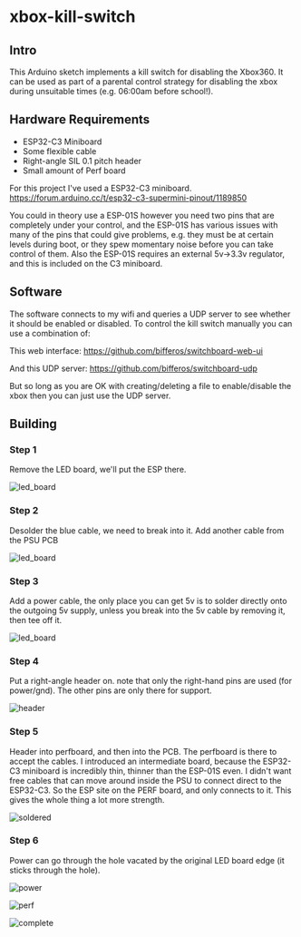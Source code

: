 # xbox-kill-switch

## Intro

This Arduino sketch implements a kill switch for disabling the Xbox360. 
It can be used as part of a parental control strategy for disabling 
the xbox during unsuitable times (e.g. 06:00am before school!).

## Hardware Requirements

- ESP32-C3 Miniboard
- Some flexible cable
- Right-angle SIL 0.1 pitch header
- Small amount of Perf board

For this project I've used a ESP32-C3 miniboard.  
https://forum.arduino.cc/t/esp32-c3-supermini-pinout/1189850

You could in theory use a ESP-01S however you need two pins that
are completely under your control, and the ESP-01S has various issues
with many of the pins that could give problems, e.g. they must be at
certain levels during boot, or they spew momentary noise before you
can take control of them.  Also the ESP-01S requires an external 
5v->3.3v regulator, and this is included on the C3 miniboard.

## Software

The software connects to my wifi and queries a UDP server to see 
whether it should be enabled or disabled.  To control the kill
switch manually you can use a combination of:

This web interface:
https://github.com/bifferos/switchboard-web-ui

And this UDP server:
https://github.com/bifferos/switchboard-udp

But so long as you are OK with creating/deleting a file to 
enable/disable the xbox then you can just use the UDP server.

## Building

### Step 1

Remove the LED board, we'll put the ESP there.

![led_board](images/1_led_board.jpg)


### Step 2

Desolder the blue cable, we need to break into it.  Add another
cable from the PSU PCB 

![led_board](images/2_blue.jpg)


### Step 3

Add a power cable, the only place you can get 5v is to solder 
directly onto the outgoing 5v supply, unless you break into the
5v cable by removing it, then tee off it.

![led_board](images/3_power.jpg)


### Step 4

Put a right-angle header on.  note that only the right-hand pins are used (for power/gnd).  The other pins are only there for support.

![header](images/4_header.jpg)


### Step 5

Header into perfboard, and then into the PCB.  The perfboard is there to accept the cables.  I introduced an intermediate board, because
the ESP32-C3 miniboard is incredibly thin, thinner than the ESP-01S even.  I didn't want free cables that can move around inside the PSU to connect direct to the ESP32-C3.
So the ESP site on the PERF board, and only connects to it.  This gives the whole thing a lot more strength.

![soldered](images/5_soldered.jpg)


### Step 6

Power can go through the hole vacated by the original LED board edge (it sticks through the hole).

![power](images/6_power.jpg)

![perf](images/7_perf.jpg)

![complete](images/8_complete.jpg)





